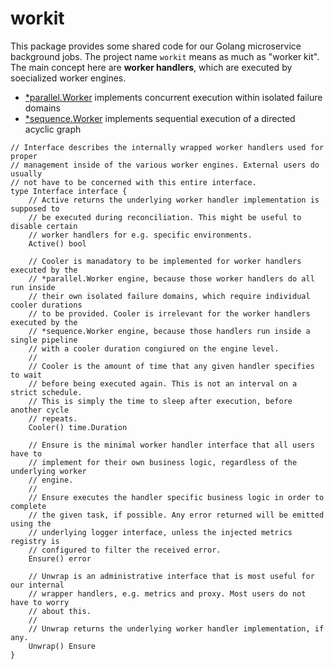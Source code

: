 # workit

This package provides some shared code for our Golang microservice background
jobs. The project name `workit` means as much as "worker kit". The main concept
here are **worker handlers**, which are executed by soecialized worker engines.

- [\*parallel.Worker](./worker/parallel/worker.go) implements concurrent execution within isolated failure domains
- [\*sequence.Worker](./worker/sequence/worker.go) implements sequential execution of a directed acyclic graph

```golang
// Interface describes the internally wrapped worker handlers used for proper
// management inside of the various worker engines. External users do usually
// not have to be concerned with this entire interface.
type Interface interface {
	// Active returns the underlying worker handler implementation is supposed to
	// be executed during reconciliation. This might be useful to disable certain
	// worker handlers for e.g. specific environments.
	Active() bool

	// Cooler is manadatory to be implemented for worker handlers executed by the
	// *parallel.Worker engine, because those worker handlers do all run inside
	// their own isolated failure domains, which require individual cooler durations
	// to be provided. Cooler is irrelevant for the worker handlers executed by the
	// *sequence.Worker engine, because those handlers run inside a single pipeline
	// with a cooler duration congiured on the engine level.
	//
	// Cooler is the amount of time that any given handler specifies to wait
	// before being executed again. This is not an interval on a strict schedule.
	// This is simply the time to sleep after execution, before another cycle
	// repeats.
	Cooler() time.Duration

	// Ensure is the minimal worker handler interface that all users have to
	// implement for their own business logic, regardless of the underlying worker
	// engine.
	//
	// Ensure executes the handler specific business logic in order to complete
	// the given task, if possible. Any error returned will be emitted using the
	// underlying logger interface, unless the injected metrics registry is
	// configured to filter the received error.
	Ensure() error

	// Unwrap is an administrative interface that is most useful for our internal
	// wrapper handlers, e.g. metrics and proxy. Most users do not have to worry
	// about this.
	//
	// Unwrap returns the underlying worker handler implementation, if any.
	Unwrap() Ensure
}
```
